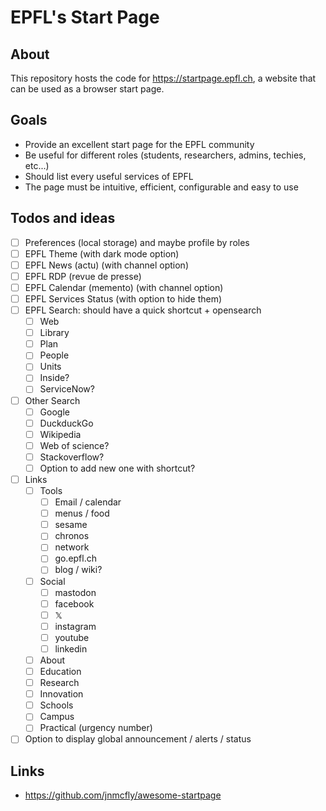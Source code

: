 # EPFL's Start Page

## About

This repository hosts the code for https://startpage.epfl.ch, a website that
can be used as a browser start page.

## Goals

- Provide an excellent start page for the EPFL community
- Be useful for different roles (students, researchers, admins, techies, etc...)
- Should list every useful services of EPFL
- The page must be intuitive, efficient, configurable and easy to use

## Todos and ideas

- [ ] Preferences (local storage) and maybe profile by roles
- [ ] EPFL Theme (with dark mode option)
- [ ] EPFL News (actu) (with channel option)
- [ ] EPFL RDP (revue de presse)
- [ ] EPFL Calendar (memento) (with channel option)
- [ ] EPFL Services Status (with option to hide them)
- [ ] EPFL Search: should have a quick shortcut + opensearch
  - [ ] Web
  - [ ] Library
  - [ ] Plan
  - [ ] People
  - [ ] Units
  - [ ] Inside?
  - [ ] ServiceNow?
- [ ] Other Search
  - [ ] Google
  - [ ] DuckduckGo
  - [ ] Wikipedia
  - [ ] Web of science?
  - [ ] Stackoverflow?
  - [ ] Option to add new one with shortcut?
- [ ] Links
  - [ ] Tools
    - [ ] Email / calendar
    - [ ] menus / food
    - [ ] sesame
    - [ ] chronos
    - [ ] network
    - [ ] go.epfl.ch
    - [ ] blog / wiki?
  - [ ] Social
    - [ ] mastodon
    - [ ] facebook
    - [ ] 𝕏
    - [ ] instagram
    - [ ] youtube
    - [ ] linkedin
  - [ ] About
  - [ ] Education
  - [ ] Research
  - [ ] Innovation
  - [ ] Schools
  - [ ] Campus
  - [ ] Practical (urgency number)
- [ ] Option to display global announcement / alerts / status

## Links

- https://github.com/jnmcfly/awesome-startpage
